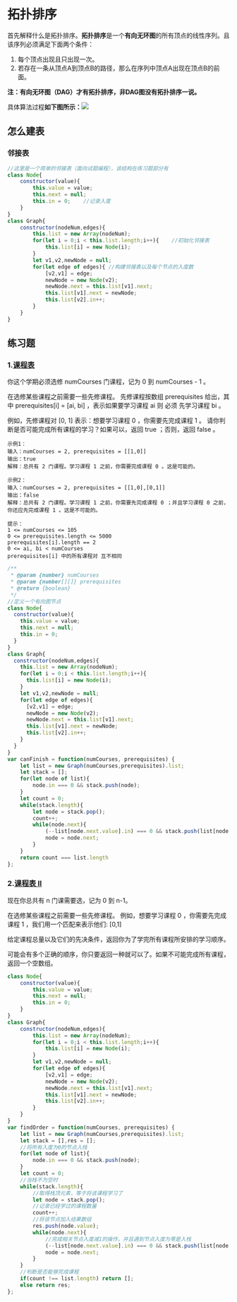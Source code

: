 # 拓扑排序

首先解释什么是拓扑排序。**拓扑排序**是一个**有向无环图**的所有顶点的线性序列。且该序列必须满足下面两个条件：

1. 每个顶点出现且只出现一次。
2. 若存在一条从顶点A到顶点B的路径，那么在序列中顶点A出现在顶点B的前面。

**注：有向无环图（DAG）才有拓扑排序，非DAG图没有拓扑排序一说。**

具体算法过程**如下图所示：**![]( https://img-blog.csdn.net/20180625175824103?watermark/2/text/aHR0cHM6Ly9ibG9nLmNzZG4ubmV0L3FxXzQxNzEzMjU2/font/5a6L5L2T/fontsize/400/fill/I0JBQkFCMA==/dissolve/70 )

##  怎么建表

### 邻接表

```js
//这里是一个简单的邻接表（面向试题编程），该结构在练习题部分有
class Node{
    constructor(value){
        this.value = value;
        this.next = null;
        this.in = 0;	//记录入度
    }
}
class Graph{
    constructor(nodeNum,edges){
        this.list = new Array(nodeNum);
        for(let i = 0;i < this.list.length;i++){	//初始化邻接表
            this.list[i] = new Node(i);
        }	
        let v1,v2,newNode = null;
        for(let edge of edges){	//构建邻接表以及每个节点的入度数
            [v2,v1] = edge;
            newNode = new Node(v2);
            newNode.next = this.list[v1].next;
            this.list[v1].next = newNode;
            this.list[v2].in++;
        }
    }
}
```



## 练习题

### 1.[课程表](https://leetcode-cn.com/problems/course-schedule/)

你这个学期必须选修 numCourses 门课程，记为 0 到 numCourses - 1 。

在选修某些课程之前需要一些先修课程。 先修课程按数组 prerequisites 给出，其中 prerequisites[i] = [ai, bi] ，表示如果要学习课程 ai 则 必须 先学习课程  bi 。

例如，先修课程对 [0, 1] 表示：想要学习课程 0 ，你需要先完成课程 1 。
请你判断是否可能完成所有课程的学习？如果可以，返回 true ；否则，返回 false 。

```
示例1：
输入：numCourses = 2, prerequisites = [[1,0]]
输出：true
解释：总共有 2 门课程。学习课程 1 之前，你需要完成课程 0 。这是可能的。

示例2：
输入：numCourses = 2, prerequisites = [[1,0],[0,1]]
输出：false
解释：总共有 2 门课程。学习课程 1 之前，你需要先完成​课程 0 ；并且学习课程 0 之前，你还应先完成课程 1 。这是不可能的。

提示：
1 <= numCourses <= 105
0 <= prerequisites.length <= 5000
prerequisites[i].length == 2
0 <= ai, bi < numCourses
prerequisites[i] 中的所有课程对 互不相同
```

```js
/**
 * @param {number} numCourses
 * @param {number[][]} prerequisites
 * @return {boolean}
 */
//定义一个有向图节点
class Node{
  constructor(value){
    this.value = value;
    this.next = null;
    this.in = 0;
  }
}
class Graph{
  constructor(nodeNum,edges){
    this.list = new Array(nodeNum);
    for(let i = 0;i < this.list.length;i++){
      this.list[i] = new Node(i);
    }
    let v1,v2,newNode = null;
    for(let edge of edges){
      [v2,v1] = edge;
      newNode = new Node(v2);
      newNode.next = this.list[v1].next;
      this.list[v1].next = newNode;
      this.list[v2].in++;
    }
  }
}
var canFinish = function(numCourses, prerequisites) {
    let list = new Graph(numCourses,prerequisites).list;
    let stack = [];
    for(let node of list){
        node.in === 0 && stack.push(node);
    }
    let count = 0;
    while(stack.length){
        let node = stack.pop();
        count++;
        while(node.next){
            (--list[node.next.value].in) === 0 && stack.push(list[node.next.value]);
            node = node.next;
        }
    }
    return count === list.length
};
```



### 2.[课程表 II](https://leetcode-cn.com/problems/course-schedule-ii/)

现在你总共有 n 门课需要选，记为 0 到 n-1。

在选修某些课程之前需要一些先修课程。 例如，想要学习课程 0 ，你需要先完成课程 1 ，我们用一个匹配来表示他们: [0,1]

给定课程总量以及它们的先决条件，返回你为了学完所有课程所安排的学习顺序。

可能会有多个正确的顺序，你只要返回一种就可以了。如果不可能完成所有课程，返回一个空数组。

```js
class Node{
    constructor(value){
        this.value = value;
        this.next = null;
        this.in = 0;
    }
}
class Graph{
    constructor(nodeNum,edges){
        this.list = new Array(nodeNum);
        for(let i = 0;i < this.list.length;i++){
            this.list[i] = new Node(i);
        }
        let v1,v2,newNode = null;
        for(let edge of edges){
            [v2,v1] = edge;
            newNode = new Node(v2);
            newNode.next = this.list[v1].next;
            this.list[v1].next = newNode;
            this.list[v2].in++;
        }
    }
}
var findOrder = function(numCourses, prerequisites) {
    let list = new Graph(numCourses,prerequisites).list;
    let stack = [],res = [];
  	//将所有入度为0的节点入栈
    for(let node of list){
        node.in === 0 && stack.push(node);
    }
    let count = 0;
  	//当栈不为空时
    while(stack.length){
      	//取得栈顶元素，等于将该课程学习了
        let node = stack.pop();
      	//记录已经学过的课程数量
        count++;
      	//将该节点加入结果数组
        res.push(node.value);
        while(node.next){
          	//完成相关节点入度减1的操作，并且遇到节点入度为零是入栈
            (--list[node.next.value].in) === 0 && stack.push(list[node.next.value]);
            node = node.next;
        }
    }
  	//判断是否能够完成课程
    if(count !== list.length) return [];
    else return res;
};
```

